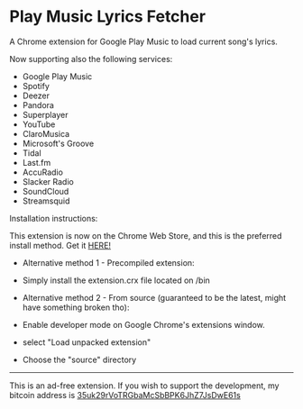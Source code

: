 # Play Music Lyrics Fetcher
A Chrome extension for Google Play Music to load current song's lyrics.

Now supporting also the following services:
  - Google Play Music
  - Spotify
  - Deezer
  - Pandora
  - Superplayer
  - YouTube
  - ClaroMusica
  - Microsoft's Groove
  - Tidal
  - Last.fm
  - AccuRadio
  - Slacker Radio
  - SoundCloud
  - Streamsquid


Installation instructions:

This extension is now on the Chrome Web Store, and this is the preferred install method. Get it [HERE!](https://chrome.google.com/webstore/detail/play-music-lyrics-fetcher/phnnoaooookpaffnminadcajmghibbbc)


- Alternative method 1 - Precompiled extension:
 - Simply install the extension.crx file located on /bin

- Alternative method 2 - From source (guaranteed to be the latest, might have something broken tho):
 - Enable developer mode on Google Chrome's extensions window.
 - select "Load unpacked extension"
 - Choose the "source" directory

---
This is an ad-free extension. If you wish to support the development, my bitcoin address is [35uk29rVoTRGbaMcSbBPK6JhZ7JsDwE61s](bitcoin://35uk29rVoTRGbaMcSbBPK6JhZ7JsDwE61s)
